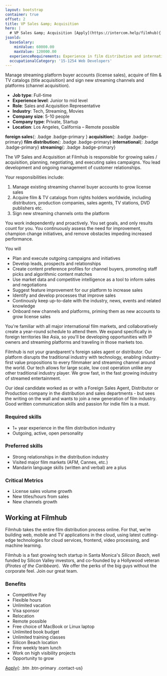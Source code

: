 ```yaml
---
layout: bootstrap
container: true
offset: 2
title: VP Sales &amp; Acquisition
hero: |
  # VP Sales &amp; Acquisition [Apply](https://intercom.help/filmhub){: .btn .btn-outline-warning .ml-5 .contact-us}
jsonld:
  baseSalary:
    minValue: 60000.00
    maxValue: 120000.00
  experienceRequirements: Experience in film distribution and international sales
  occupationalCategory: '15-1254 Web Developers'
---
```

Manage streaming platform buyer accounts (license sales), acquire of film & TV catalogs (title acquisition) and sign new streaming channels and platforms (channel acquisition).

- **Job type**: Full-time
- **Experience level**: Junior to mid level
- **Role**: Sales and Acquisition Representative
- **Industry**: Tech, Streaming, Movies
- **Company size**: 5-10 people
- **Company type**: Private, Startup
- **Location**: Los Angeles, California &ndash; Remote possible


**foreign sales**{: .badge .badge-primary }
**acquisition**{: .badge .badge-primary}
**film distribution**{: .badge .badge-primary}
**international**{: .badge .badge-primary}
**streaming**{: .badge .badge-primary}

The VP Sales and Acquisition at Filmhub is responsible for growing sales / acquisition, planning, negotiating, and executing sales campaigns. You lead development and ongoing management of customer relationships.

Your responsibilities include:

1. Manage existing streaming channel buyer accounts to grow license sales
2. Acquire film & TV catalogs from rights holders worldwide, including distributors, production companies, sales agents, TV stations, DVD publishers etc.
3. Sign new streaming channels onto the platform

You work independently and proactively. You set goals, and only results count for you. You continuously assess the need for improvement, champion change initiatives, and remove obstacles impeding increased performance.

You will

* Plan and execute outgoing campaigns and initiatives
* Develop leads, prospects and relationships
* Create content preference profiles for channel buyers, promoting staff picks and algorithmic content matches
* Use market data and competitive intelligence as a tool to inform sales and negotiations
* Suggest feature improvement for our platform to increase sales
* Identify and develop processes that improve sales
* Continously keep up-to-date with the industry, news, events and related knowledge
* Onboard new channels and platforms, priming them as new accounts to grow license sales


You're familiar with all major international film markets, and collaboratively create a year-round schedule to attend them. We expand specifically in foreign territories like Asia, so you'll be developing opportunities with IP owners and streaming platforms and traveling in those markets too.

Filmhub is not your grandparent's foreign sales agent or distributor. Our platform disrupts the traditional industry with technology, enabling industry-first value propositions to every filmmaker and streaming channel around the world. Our tech allows for large scale, low cost operation unlike any other traditional industry player. We grow fast, in the fast growing industry of streamed entertainment.

Our ideal candidate worked as or with a Foreign Sales Agent, Distributor or Production company in the distribution and sales departments - but sees the writing on the wall and wants to join a new generation of film industry. Good written communication skills and passion for indie film is a must.

### Required skills

- 1+ year experience in the film distribution industry
- Outgoing, active, open personality

### Preferred skills

- Strong relationships in the distribution industry
- Visited major film markets (AFM, Cannes, etc.)
- Mandarin language skills (written and verbal) are a plus

### Critical Metrics

- License sales volume growth
- New titles/hours from sales
- New channels growth

## Working at Filmhub

Filmhub takes the entire film distribution process online. For that, we're building web, mobile and TV applications in the cloud, using latest cutting-edge technologies for cloud services, frontend, video processing, and machine learning.

Filmhub is a fast growing tech startup in Santa Monica's _Silicon Beach_, well funded by Silicon Valley investors, and co-founded by a Hollywood veteran (_Pirates of the Caribbean_).  We offer the perks of the big guys without the corporate feel. Join our great team.

### Benefits

- Competitive Pay
- Flexible hours
- Unlimited vacation
- Visa sponsor
- Relocation
- Remote possible
- Free choice of MacBook or Linux laptop
- Unlimited book budget
- Unlimited training classes
- Silicon Beach location
- Free weekly team lunch
- Work on high visibility projects
- Opportunity to grow

[Apply](https://intercom.help/filmhub){: .btn .btn-primary .contact-us}
